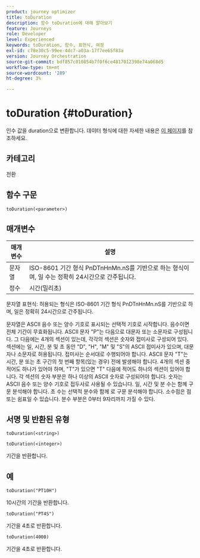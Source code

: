 ```yaml
---
product: journey optimizer
title: toDuration
description: 함수 toDuration에 대해 알아보기
feature: Journeys
role: Developer
level: Experienced
keywords: toDuration, 함수, 표현식, 여정
exl-id: c78e30c5-99ee-4dc7-a03a-17f7ee65f83a
version: Journey Orchestration
source-git-commit: bdf857c010854b7f0f6ce4817012398e74a068d5
workflow-type: tm+mt
source-wordcount: '289'
ht-degree: 3%

---
```


# toDuration {#toDuration}

인수 값을 duration으로 변환합니다. 데이터 형식에 대한 자세한 내용은 [이 페이지](../expression/data-types.md)를 참조하세요.

## 카테고리

전환

## 함수 구문

`toDuration(<parameter>)`

## 매개변수

| 매개변수 | 설명 |
|--- |--- |
| 문자열 | ISO-8601 기간 형식 PnDTnHnMn.nS를 기반으로 하는 형식이며, 일 수는 정확히 24시간으로 간주됩니다. |
| 정수 | 시간(밀리초) |

문자열 표현식: 허용되는 형식은 ISO-8601 기간 형식 PnDTnHnMn.nS를 기반으로 하며, 일은 정확히 24시간으로 간주됩니다.

문자열은 ASCII 음수 또는 양수 기호로 표시되는 선택적 기호로 시작합니다. 음수이면 전체 기간이 무효화됩니다. ASCII 문자 &quot;P&quot;는 다음으로 대문자 또는 소문자로 구성됩니다. 그 다음에는 4개의 섹션이 있는데, 각각의 섹션은 숫자와 접미사로 구성되어 있다. 섹션에는 일, 시간, 분 및 초 동안 &quot;D&quot;, &quot;H&quot;, &quot;M&quot; 및 &quot;S&quot;의 ASCII 접미사가 있으며, 대문자나 소문자로 허용됩니다. 접미사는 순서대로 수행되어야 합니다. ASCII 문자 &quot;T&quot;는 시간, 분 또는 초 구간의 첫 번째 항목(있는 경우) 전에 발생해야 합니다. 4개의 섹션 중 적어도 하나가 있어야 하며, &quot;T&quot;가 있으면 &quot;T&quot; 다음에 적어도 하나의 섹션이 있어야 합니다. 각 섹션의 숫자 부분은 하나 이상의 ASCII 숫자로 구성되어야 합니다. 숫자는 ASCII 음수 또는 양수 기호로 접두사로 사용될 수 있습니다. 일, 시간 및 분 수는 함께 구문 분석해야 합니다. 초 수는 선택적 분수와 함께 로 구문 분석해야 합니다. 소수점은 점 또는 쉼표일 수 있습니다. 분수 부분은 0부터 9자리까지 가질 수 있다.

## 서명 및 반환된 유형

`toDuration(<string>)`

`toDuration(<integer>)`

기간을 반환합니다.

## 예

`toDuration("PT10H")`

10시간의 기간을 반환합니다.

`toDuration("PT4S")`

기간을 4초로 반환합니다.

`toDuration(4000)`

기간을 4초로 반환합니다.
